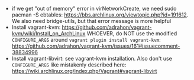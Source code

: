 * if we get "out of memory" error in virNetworkCreate, we need sudo pacman -S ebtables: https://bbs.archlinux.org/viewtopic.php?id=191612. We also need bridge-utils, but that error message is more helpful
* Install vagrant-kvm: https://github.com/adrahon/vagrant-kvm/wiki/Install_on_ArchLinux WHOEVER, do NOT use the modified `CONFIGURE_ARGS` around `vagrant plugin install vagrant-kvm`: https://github.com/adrahon/vagrant-kvm/issues/161#issuecomment-38834996
* Install vagrant-libvirt: see vagrant-kvm installation. Also don't use `CONFIGURE_ARGS` like mistakenly described here: https://wiki.archlinux.org/index.php/Vagrant#vagrant-libvirt
